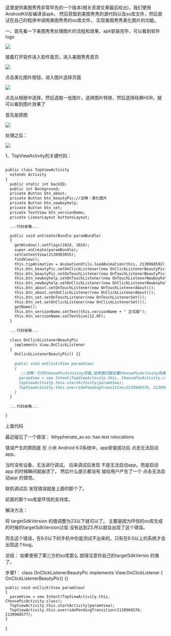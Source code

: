 
这里提供美图秀秀非常早先的一个版本(相关资源文章最后给出)，我们使用AndroidKill反编译该apk，
然后获取到美图秀秀的源代码以及so库文件，然后尝试在自己的程序中调用美图秀秀的so库文件，
实现美图秀秀美化图片的功能。

一、首先看一下美图秀秀处理图片的流程和效果，apk安装完毕，可以看到软件logo

![](pic/01.jgp)

接着打开软件进入软件首页，进入美图秀秀首页

![](pic/02.jgp)

点击美化图片按钮，进入图片选择页面

![](pic/03.png)


点击从相册中选择，然后选取一张图片，选择图片特效，然后选择经典HDR，就可以看到图片效果了

首先是原图

![](pic/效果.png)

处理之后：

![](pic/04.png)



1、TopViewActivity的关键代码：

```markdown

public class TopViewActivity
  extends Activity
{
  public static int backID;
  public int Background;
  private Button btn_about;
  private Button btn_beautyPic;//注释：美化图片
  private Button btn_newboyhelp;
  private Button btn_set;
  private TextView btn_versionName;
  private LinearLayout buttonsLayout;

  ...代码省略...

  public void onCreate(Bundle paramBundle)
  {
    getWindow().setFlags(1024, 1024);
    super.onCreate(paramBundle);
    setContentView(2130903055);
    findView();
    this.tipAnimation = AnimationUtils.loadAnimation(this, 2130968592);
    this.btn_beautyPic.setOnClickListener(new OnClickListenerBeautyPic());//注释：设置点击事件
    this.btn_beautyPic.setOnTouchListener(new OnTouchListenerBeautyPic());
    this.btn_newboyhelp.setOnTouchListener(new OnTouchListenerNewboyhelp());
    this.btn_newboyhelp.setOnClickListener(new OnClickListenerNewboyhelp());
    this.btn_about.setOnTouchListener(new OnTouchListenerAbout());
    this.btn_about.setOnClickListener(new OnClickListenerAbout());
    this.btn_set.setOnTouchListener(new OnTouchListenerSet());
    this.btn_set.setOnClickListener(new OnClickListenerSet());
    getName();
    this.btn_versionName.setText(this.versionName + " 正式版");
    this.btn_versionName.setTextSize(12.0F);
  }
  
  ...代码省略...
  
  class OnClickListenerBeautyPic
    implements View.OnClickListener
  {
    OnClickListenerBeautyPic() {}
    
    public void onClick(View paramView)
    {
       //注释：打开ChoosePicActivity页面,这样我们就去看ChoosePicActivity的具体代码
      paramView = new Intent(TopViewActivity.this, ChoosePicActivity.class);
      TopViewActivity.this.startActivity(paramView);
      TopViewActivity.this.overridePendingTransition(2130968576, 2130968577);
    }
  }
  
  ...代码省略...

}
```

上面代码

最近碰见了一个错误： 
ibhyphenate_av.so: has text relocations 

错误产生的原因是 在 小米 Android 6.0系统中，app安装成功后 点击无法启动app。 

当时没有设备，无法进行调试。 后来调试后发现 不是无法启动app。而是启动app 的时候瞬间就崩溃了。 然后什么提示都没有 就给用户产生了一个 点击无法启动app 的错觉。

联机调试后 发现错误就是上面的那个了。

前面的那个so库是环信的支持库。 

解决方法：

将 targetSdkVersion 的值调整为23以下就可以了。 主要是因为环信的so库生成的时候的targetSdkVersion过低 没有达到23.所以就会出现了这个错误。

而去这个错误，在6.0以下的手机中你是测试不出来的。只有在6.0以上的系统才会出现这个bug。

总结： 如果使用了第三方的so库那么 就得注意你自己的targetSdkVersio 的值了。 


步骤1：
  class OnClickListenerBeautyPic
    implements View.OnClickListener
  {
    OnClickListenerBeautyPic() {}
    
    public void onClick(View paramView)
    {
      paramView = new Intent(TopViewActivity.this, ChoosePicActivity.class);
      TopViewActivity.this.startActivity(paramView);
      TopViewActivity.this.overridePendingTransition(2130968576, 2130968577);
    }
  }